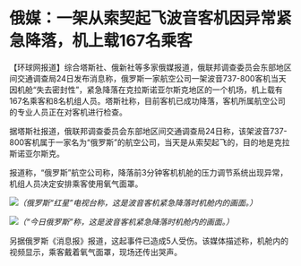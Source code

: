 # 俄媒：一架从索契起飞波音客机因异常紧急降落，机上载167名乘客

【环球网报道】综合塔斯社、俄新社等多家俄媒报道，俄联邦调查委员会东部地区间交通调查局24日发布消息称，俄罗斯一家航空公司一架波音737-800客机当天因机舱“失去密封性”，紧急降落在克拉斯诺亚尔斯克地区的一个机场，机上载有167名乘客和8名机组人员。塔斯社称，目前客机已成功降落，客机所属航空公司的专业人员正在对客机进行检查。

据塔斯社报道，俄联邦调查委员会东部地区间交通调查局24日称，该架波音737-800客机属于一家名为“俄罗斯”的航空公司，当天是从索契起飞的，目的地是克拉斯诺亚尔斯克。

报道称，“俄罗斯”航空公司称，降落前3分钟客机机舱的压力调节系统出现异常，机组人员决定安排乘客使用氧气面罩。

![](https://inews.gtimg.com/om_bt/OffxPXMV0ETQADzJaFRfdgzHBkLnk2oDHkaw95lkHo4YAAA/1000)_（俄罗斯“红星”电视台称，这是波音客机紧急降落时机舱内的画面。）_

![](https://inews.gtimg.com/om_bt/OkEb9scgnClxjai1h-fBJ069AOWw1_Z7bGKz6H5IHqQCgAA/1000)_（“今日俄罗斯”称，这是波音客机紧急降落时机舱内的画面。）_

另据俄罗斯《消息报》报道，这起事件已造成5人受伤。该媒体描述称，机舱内的视频显示，乘客戴着氧气面罩，现场还传出哭声。

